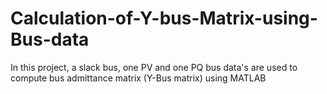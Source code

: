 # Calculation-of-Y-bus-Matrix-using-Bus-data
In this project, a slack bus, one PV and one PQ bus data's are used to compute bus admittance matrix (Y-Bus matrix) using MATLAB
